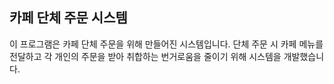 ## 카페 단체 주문 시스템

이 프로그램은 카페 단체 주문을 위해 만들어진 시스템입니다.
단체 주문 시 카페 메뉴를 전달하고 각 개인의 주문을 받아 취합하는 번거로움을 줄이기 위해 시스템을 개발했습니다.
